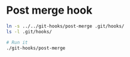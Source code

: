 # Post merge hook

```bash
ln -s ../../git-hooks/post-merge .git/hooks/
ls -l .git/hooks/

# Run it
./git-hooks/post-merge
```

